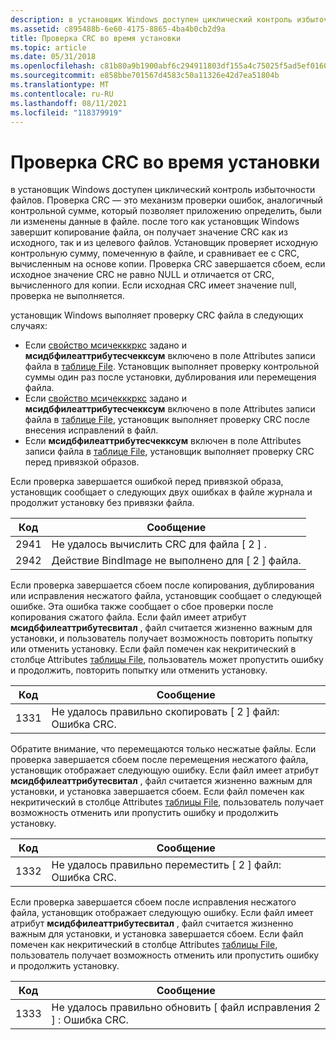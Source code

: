 ```yaml
---
description: в установщик Windows доступен циклический контроль избыточности файлов.
ms.assetid: c895488b-6e60-4175-8865-4ba4b0cb2d9a
title: Проверка CRC во время установки
ms.topic: article
ms.date: 05/31/2018
ms.openlocfilehash: c81b80a9b1900abf6c294911803df155a4c75025f5ad5ef01609af7345b0431e
ms.sourcegitcommit: e858bbe701567d4583c50a11326e42d7ea51804b
ms.translationtype: MT
ms.contentlocale: ru-RU
ms.lasthandoff: 08/11/2021
ms.locfileid: "118379919"
---
```

# <a name="crc-checking-during-an-installation"></a>Проверка CRC во время установки

в установщик Windows доступен циклический контроль избыточности файлов. Проверка CRC — это механизм проверки ошибок, аналогичный контрольной сумме, который позволяет приложению определить, были ли изменены данные в файле. после того как установщик Windows завершит копирование файла, он получает значение CRC как из исходного, так и из целевого файлов. Установщик проверяет исходную контрольную сумму, помеченную в файле, и сравнивает ее с CRC, вычисленным на основе копии. Проверка CRC завершается сбоем, если исходное значение CRC не равно NULL и отличается от CRC, вычисленного для копии. Если исходная CRC имеет значение null, проверка не выполняется.

установщик Windows выполняет проверку CRC файла в следующих случаях:

-   Если [свойство мсичекккркс](msicheckcrcs.md) задано и **мсидбфилеаттрибутесчекксум** включено в поле Attributes записи файла в [таблице File](file-table.md). Установщик выполняет проверку контрольной суммы один раз после установки, дублирования или перемещения файла.
-   Если [свойство мсичекккркс](msicheckcrcs.md) задано и **мсидбфилеаттрибутесчекксум** включено в поле Attributes записи файла в [таблице File](file-table.md), установщик выполняет проверку CRC после внесения исправлений в файл.
-   Если **мсидбфилеаттрибутесчекксум** включен в поле Attributes записи файла в [таблице File](file-table.md), установщик выполняет проверку CRC перед привязкой образов.

Если проверка завершается ошибкой перед привязкой образа, установщик сообщает о следующих двух ошибках в файле журнала и продолжит установку без привязки файла.



| Код | Сообщение                                               |
|------|-------------------------------------------------------|
| 2941 | Не удалось вычислить CRC для файла \[ 2 \] .             |
| 2942 | Действие BindImage не выполнено для \[ 2 \] файла. |



 

Если проверка завершается сбоем после копирования, дублирования или исправления несжатого файла, установщик сообщает о следующей ошибке. Эта ошибка также сообщает о сбое проверки после копирования сжатого файла. Если файл имеет атрибут **мсидбфилеаттрибутесвитал** , файл считается жизненно важным для установки, и пользователь получает возможность повторить попытку или отменить установку. Если файл помечен как некритический в столбце Attributes [таблицы File](file-table.md), пользователь может пропустить ошибку и продолжить, повторить попытку или отменить установку.



| Код | Сообщение                                         |
|------|-------------------------------------------------|
| 1331 | Не удалось правильно скопировать \[ 2 \] файл: Ошибка CRC. |



 

Обратите внимание, что перемещаются только несжатые файлы. Если проверка завершается сбоем после перемещения несжатого файла, установщик отображает следующую ошибку. Если файл имеет атрибут **мсидбфилеаттрибутесвитал** , файл считается жизненно важным для установки, и установка завершается сбоем. Если файл помечен как некритический в столбце Attributes [таблицы File](file-table.md), пользователь получает возможность отменить или пропустить ошибку и продолжить установку.



| Код | Сообщение                                         |
|------|-------------------------------------------------|
| 1332 | Не удалось правильно переместить \[ 2 \] файл: Ошибка CRC. |



 

Если проверка завершается сбоем после исправления несжатого файла, установщик отображает следующую ошибку. Если файл имеет атрибут **мсидбфилеаттрибутесвитал** , файл считается жизненно важным для установки, и установка завершается сбоем. Если файл помечен как некритический в столбце Attributes [таблицы File](file-table.md), пользователь получает возможность отменить или пропустить ошибку и продолжить установку.



| Код | Сообщение                                          |
|------|--------------------------------------------------|
| 1333 | Не удалось правильно обновить \[ файл исправления 2 \] : Ошибка CRC. |



 

 

 



